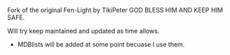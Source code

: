 Fork of the original Fen-Light by TikiPeter
GOD BLESS HIM AND KEEP HIM SAFE.


Will try keep maintained and updated as time allows.

- MDBlists will be added at some point becuase I use them.
